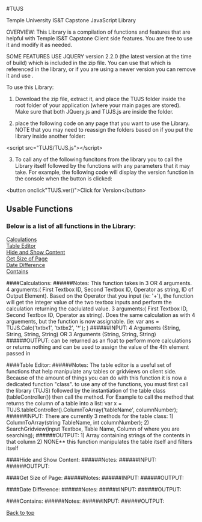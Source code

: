 
#TUJS

Temple University IS&amp;T Capstone JavaScript Library

 OVERVIEW:
 This Library is a compilation of functions and features that are helpful with Temple IS&T Capstone Client side features.  You are free to use it and modify it as needed.  

 SOME FEATURES USE JQUERY version 2.2.0 (the latest version at the time of build) which is included in the zip file. You can use that which is referenced in the library, or if you are using a newer version you can remove it and use .

To use this Library:
1) Download the zip file, extract it, and place the TUJS folder inside the root folder of your application (where your main pages are stored). Make sure that both JQuery.js and TUJS.js are inside the folder.

2) place the following code on any page that you want to use the Library. NOTE that you may need to reassign the folders based on if you put the library inside another folder:

\<script src="TUJS/TUJS.js">\</script>

3) To call any of the following funcitons from the library you to call the Library itself followed by the functions with any parameters that it may take.  For example, the following code will display the version function in the console when the button is clicked:

\<button onclick"TUJS.ver()">Click for Version\</button>

## Usable Functions
### Below is a list of all functions in the Library:
[Calculations](#calculations)<br/>
[Table Editor](#table-editor)<br/>
[Hide and Show Content](#hide-and-show-content)<br/>
[Get Size of Page](#get-size-of-page)<br/>
[Date Difference](#date-difference)<br/>
[Contains](#contains)<br/>

####Calculations:
######Notes:
This function takes in 3 OR 4 arguments.
4 arguments:( First Textbox ID, Second Textbox ID, Operator as string, ID of Output Element).  Based on the Operator that you input (ie: '+'), the function will get the integer value of the two textbox inputs and perform the calculation returning the caclulated value.
3 arguments:( First Textbox ID, Second Textbox ID, Operator as string).  Does the same calculation as with 4 arguements, but the function is now assignable. (ie: var ans = TUJS.Calc('txtbx1', 'txtbx2', '*'); )
######INPUT:
4 Arguments (String, String, String, String) OR 3 Arguments (String, String, String)
######OUTPUT:
can be returned as an float to perform more calculations or returns nothing and can be used to assign the value of the 4th element passed in

####Table Editor:
######Notes:
The table editor is a useful set of functions that help manipulate any tables or gridviews on client side.  Because of the amount of things you can do with this function it is now a dedicated function "class".
to use any of the functions, you must first call the library (TUJS) followed by the instantiation of the table class (tableController()) then call the method.  For Example to call the method that returns the
column of a table into a list:
        var x = TUJS.tableController().ColumnToArray('tableName', columnNumber);
######INPUT: There are currently 3 methods for the table class:
        1) ColumnToArray(string TableName, int columnNumber);
        2) SearchGridview(input Textbox, Table Name, Column of where you are searching);
######OUTPUT:
        1) Array containing strings of the contents in that column
        2) NONE** this function manipulates the table itself and filters itself

####Hide and Show Content:
######Notes:
######INPUT:
######OUTPUT:


####Get Size of Page:
######Notes:
######INPUT:
######OUTPUT:


####Date Difference:
######Notes:
######INPUT:
######OUTPUT:


####Contains:
######Notes:
######INPUT:
######OUTPUT:


[Back to top](#usable-functions)
